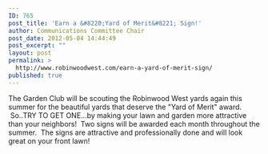 ```yaml
---
ID: 765
post_title: 'Earn a &#8220;Yard of Merit&#8221; Sign!'
author: Communications Committee Chair
post_date: 2012-05-04 14:44:49
post_excerpt: ""
layout: post
permalink: >
  http://www.robinwoodwest.com/earn-a-yard-of-merit-sign/
published: true
---
```

The Garden Club will be scouting the Robinwood West yards again this summer for the beautiful yards that deserve the "Yard of Merit" award.  So..TRY TO GET ONE...by making your lawn and garden more attractive than your neighbors!  Two signs will be awarded each month throughout the summer.  The signs are attractive and professionally done and will look great on your front lawn!

&nbsp;